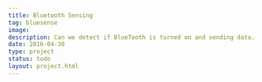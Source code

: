 ```yaml
---
title: Bluetooth Sensing
tag: bluesense
image: 
description: Can we detect if BlueTooth is turned on and sending data. Do I really feel it in my head or is it just my imagination? 
date: 2016-04-30
type: project
status: todo
layout: project.html
---
```



